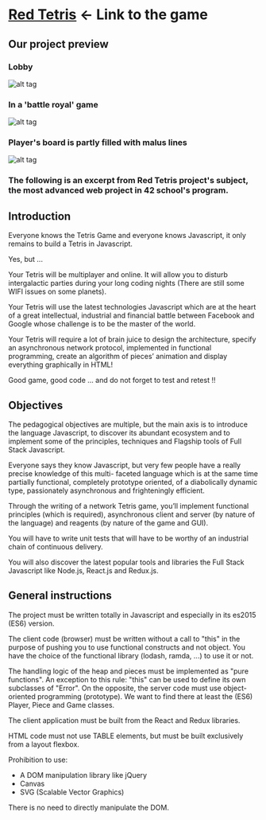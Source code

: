 # [Red Tetris](https://tetris-orange.herokuapp.com/#) <- Link to the game


## Our project preview
### Lobby
![alt tag](https://i.ibb.co/xMVHgN2/rooms-list.png "Lobby")
### In a 'battle royal' game
![alt tag](https://i.ibb.co/sCb7993/inGame.png "In a 'battle royal' game")
### Player's board is partly filled with malus lines
![alt tag](https://i.ibb.co/jkrPGcT/in-Game-with-Malus.png "Player's board is partly filled with malus lines")
### The following is an excerpt from Red Tetris project's subject, the most advanced web project in 42 school's program.


## Introduction

Everyone knows the Tetris Game and everyone knows Javascript, it only remains to
build a Tetris in Javascript.

Yes, but ...

Your Tetris will be multiplayer and online. It will allow you to disturb intergalactic
parties during your long coding nights (There are still some WIFI issues on some planets).

Your Tetris will use the latest technologies Javascript which are at the heart of a
great intellectual, industrial and financial battle between Facebook and Google whose
challenge is to be the master of the world.

Your Tetris will require a lot of brain juice to design the architecture, specify an
asynchronous network protocol, implemented in functional programming, create an algorithm of pieces’ animation and display everything graphically in HTML!

Good game, good code ... and do not forget to test and retest !!

## Objectives

The pedagogical objectives are multiple, but the main axis is to introduce the language
Javascript, to discover its abundant ecosystem and to implement some of the principles,
techniques and Flagship tools of Full Stack Javascript.

Everyone says they know Javascript, but very few people have a really precise
knowledge of this multi- faceted language which is at the same time partially functional,
completely prototype oriented, of a diabolically dynamic type, passionately asynchronous
and frighteningly efficient.

Through the writing of a network Tetris game, you’ll implement functional principles (which is required), asynchronous client and server (by nature of the language) and
reagents (by nature of the game and GUI).

You will have to write unit tests that will have to be worthy of an industrial chain of
continuous delivery.

You will also discover the latest popular tools and libraries the Full Stack Javascript
like Node.js, React.js and Redux.js.

## General instructions

The project must be written totally in Javascript and especially in its es2015 (ES6)
version.

The client code (browser) must be written without a call to "this" in the purpose
of pushing you to use functional constructs and not object. You have the choice of the
functional library (lodash, ramda, ...) to use it or not.

The handling logic of the heap and pieces must be implemented as "pure functions".
An exception to this rule: "this" can be used to define its own subclasses of "Error".
On the opposite, the server code must use object-oriented programming (prototype).
We want to find there at least the (ES6) Player, Piece and Game classes.

The client application must be built from the React and Redux libraries.

HTML code must not use TABLE elements, but must be built exclusively from
a layout flexbox.

Prohibition to use:
* A DOM manipulation library like jQuery
* Canvas
* SVG (Scalable Vector Graphics)
  
There is no need to directly manipulate the DOM.

